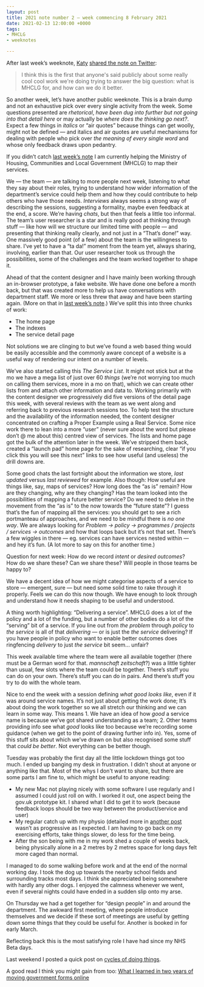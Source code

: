 ```yaml
---
layout: post
title: 2021 note number 2 — week commencing 8 February 2021
date: 2021-02-13 12:00:00 +0000
tags:
- MHCLG
- weeknotes

---
```

After last week’s weeknote, [Katy](https://twitter.com/armstrongkatya?s=21) [shared the note on Twitter](https://twitter.com/armstrongkatya/status/1358740632328695810?s=21):

> I think this is the first that anyone's said publicly about some really cool cool work we're doing trying to answer the big question: what is MHCLG for, and how can we do it better.

So another week, let’s have another public weeknote. This is a brain dump and not an exhaustive pick over every single activity from the week. Some questions presented are _rhetorical_, _have been dug into further but not going into that detail here_ or may actually be _where does the thinking go next?_. Expect a few things in _italics_ or “air quotes” because things can get woolly, might not be defined — and italics and air quotes are useful mechanisms for dealing with people who pick over _the meaning of every single word_ and whose only feedback draws upon pedantry.

If you didn’t catch [last week’s note](https://weeknot.es/2021-note-number-1-week-commencing-1-february-2021-e392c8bc218) I am currently helping the Ministry of Housing, Communities and Local Government (MHCLG) to map their services.

We — the team — are talking to more people next week, listening to what they say about their roles, trying to understand how wider information of the department’s service could help them and how they could contribute to help others who have those needs. _Interviews_ always seems a strong way of describing the sessions, suggesting a formality, maybe even feedback at the end, a score. We’re having _chats_, but then that feels a little too informal. The team’s user researcher is a star and is really good at thinking through stuff — like how will we structure our limited time with people — and presenting that thinking really clearly, and not just in a “That’s done!” way. One massively good point (of a few) about the team is the willingness to share. I’ve yet to have a “ta da!” moment from the team yet, always sharing, involving, earlier than that. Our user researcher took us through the possibilities, some of the challenges and the team worked together to shape it.

Ahead of that the content designer and I have mainly been working through an in-browser prototype, a fake website. We have done one before a month back, but that was created more to help us have conversations with department staff. We more or less threw that away and have been starting again. (More on that in [last week’s note](https://weeknot.es/2021-note-number-1-week-commencing-1-february-2021-e392c8bc218).) We’ve split this into three chunks of work:

* The home page
* The indexes
* The service detail page

Not solutions we are clinging to but we’ve found a web based thing would be easily accessible and the commonly aware concept of a website is a useful way of rendering our intent on a number of levels.

We’ve also started calling this _The Service List_. It might not stick but at the mo we have a mega list of just over 60 _things_ (we’re not worrying too much on calling them services, more in a mo on that), which we can create other lists from and attach other information and data to. Working primarily with the content designer we progressively did five versions of the detail page this week, with several reviews with the team as we went along and referring back to previous research sessions too. To help test the structure and the availability of the information needed, the content designer concentrated on crafting a Proper Example using a Real Service. Some nice work there to lean into a more “user” (never sure about the word but please don’t @ me about this) centred view of services. The lists and home page got the bulk of the attention later in the week. We’ve stripped them back, created a “launch pad” home page for the sake of researching, clear “if you click this you will see this next” links to see how useful (and useless) the drill downs are.

Some good chats the last fortnight about the information we store, _last updated_ versus _last reviewed_ for example. Also though: How useful are things like, say, maps of services? How long does the “as is” remain? How are they changing, why are they changing? Has the team looked into the possibilities of mapping a future better service? Do we need to delve in the movement from the “as is” to the now towards the “future state”? I guess that’s the fun of mapping all the services: you should get to see a rich portmanteau of approaches, and we need to be mindful there is _no one way_. We are always looking for _Problem -> policy -> programmes / projects / services -> outcomes_ and how that loops back but it’s not that set. There’s a few wiggles in there — eg. services can have services nested within — and hey it’s fun. (A lot more to say on this for another time.)

Question for next week: How do we record _intent_ or _desired outcomes_? How do we share these? Can we share these? Will people in those teams be happy to?

We have a decent idea of how we might categorise aspects of a service to store — emergent, sure — but need some solid time to rake through it properly. Feels we can do this now though. We have enough to look through and understand how it needs shaping to be useful and understood.

A thing worth highlighting: “Delivering a service”. MHCLG does a lot of the policy and a lot of the funding, but a number of other bodies do a lot of the “serving” bit of a service. If you line out from _the problem_ through _policy_ to _the service_ is all of that _delivering_ — or is just the _the service_ delivering? If you have people in policy who want to enable better outcomes does ringfencing _delivery_ to just _the service_ bit seem... unfair?

This week available time where the team were all available together (there must be a German word for that. _mannschaft zeitschaft_?) was a little tighter than usual, few slots where the team could be together. There’s stuff you can do on your own. There’s stuff you can do in pairs. And there’s stuff you try to do with the whole team.

Nice to end the week with a session defining _what good looks like_, even if it was around service names. It’s not just about getting the work done; It’s about doing the work together so we all stretch our thinking and we can learn in some way. This means 1. We have an idea of how _good_ a service name is because we’ve got shared understanding as a team; 2. Other teams providing info see what _good_ looks like too because we’re recording some guidance (when we get to the point of drawing further info in). Yes, some of this stuff sits about which we’ve drawn on but also recognised some stuff that _could be better_. Not everything can be better though.

Tuesday was probably the first day all the little lockdown things got too much. I ended up banging my desk in frustration. I didn't shout at anyone or anything like that. Most of the whys I don't want to share, but there are some parts I am fine to, which might be useful to anyone reading:

* My new Mac not playing nicely with some software I use regularly and I assumed I could just roll on with. I worked it out, one aspect being the gov.uk prototype kit. I shared what I did to get it to work (because feedback loops should be two way between the product/service and user)
* My regular catch up with my physio (detailed more in [another post](https://www.ermlikeyeah.com/cycles/) wasn’t as progressive as I expected. I am having to go back on my exercising efforts, take things slower, do less for the time being.
* After the son being with me in my work shed a couple of weeks back, being physically alone in a 2 metres by 2 metres space for long days felt more caged than normal.

I managed to do some walking before work and at the end of the normal working day. I took the dog up towards the nearby school fields and surrounding tracks most days. I think she appreciated being somewhere with hardly any other dogs. I enjoyed the calmness whenever we went, even if several nights could have ended in a sudden slip onto my arse.

On Thursday we had a get together for “design people” in and around the department. The awkward first meeting, where people introduce themselves and we decide if these sort of meetings are useful by getting down some things that they could be useful for. Another is booked in for early March.

Reflecting back this is the most satisfying role I have had since my NHS Beta days.

Last weekend I posted a quick post on [cycles of doing things](https://www.ermlikeyeah.com/cycles/).

A good read I think you might gain from too: [What I learned in two years of moving government forms online](https://medium.com/@jgee/what-i-learned-in-two-years-of-moving-government-forms-online-1edc4c2aa089)